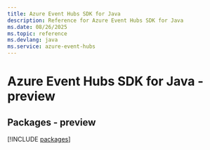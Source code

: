 ```yaml
---
title: Azure Event Hubs SDK for Java
description: Reference for Azure Event Hubs SDK for Java
ms.date: 08/26/2025
ms.topic: reference
ms.devlang: java
ms.service: azure-event-hubs
---
```

# Azure Event Hubs SDK for Java - preview
## Packages - preview
[!INCLUDE [packages](event-hubs-index.md)]